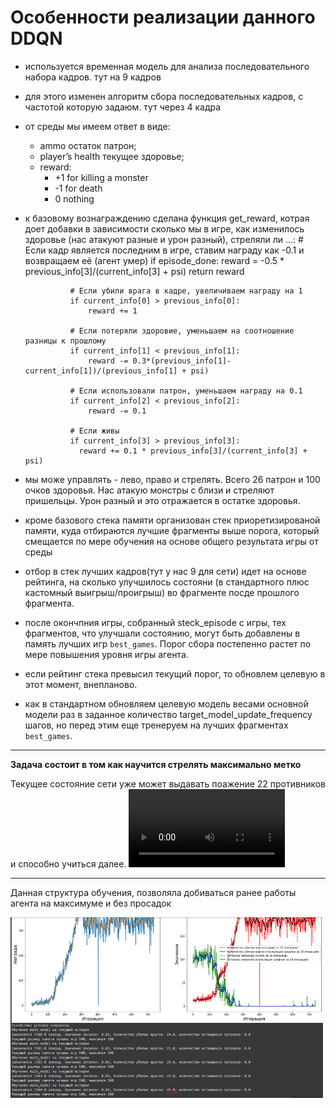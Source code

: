 # Особенности реализации данного DDQN

- используется временная модель для анализа последовательного набора кадров. тут на 9 кадров
- для этого изменен алгоритм сбора последовательных кадров, с частотой которую задаюм. тут через 4 кадра
- от среды мы имеем ответ в виде:
    *   ammo остаток патрон;
    *   player’s health текущее здоровье;
    *   reward:
        *  +1 for killing a monster
        *  -1 for death
        *  0 nothing

- к базовому вознаграждению сделана функция get_reward, котрая доет добавки в зависимости сколько мы в игре, как изменилось здоровье (нас атакуют разные и урон разный), стреляли ли ...:
                # Если кадр является последним в игре, ставим награду как -0.1 и возвращаем её (агент умер)
                if episode_done:
                    reward = -0.5 * previous_info[3]/(current_info[3] + psi)
                    return reward

                # Если убили врага в кадре, увеличиваем награду на 1
                if current_info[0] > previous_info[0]:
                    reward += 1

                # Если потеряли здоровие, уменьшаем на соотношение разницы к прошлому
                if current_info[1] < previous_info[1]:
                    reward -= 0.3*(previous_info[1]-current_info[1])/(previous_info[1] + psi)

                # Если использовали патрон, уменьшаем награду на 0.1
                if current_info[2] < previous_info[2]:
                    reward -= 0.1

                # Если живы
                if current_info[3] > previous_info[3]:
                  reward += 0.1 * previous_info[3]/(current_info[3] + psi)

- мы може управлять - лево, право и стрелять. Всего 26 патрон и 100 очков здоровья. Нас атакую монстры с близи и стреляют пришельцы. Урон разный и это отражается в остатке здоровья.

- кроме базового стека памяти организован стек приоретизированой памяти, куда отбираются лучшие фрагменты выше порога, который смещается по мере обучения на основе общего результата игры от среды

- отбор в стек лучших кадров(тут у нас 9 для сети) идет на основе рейтинга, на сколько улучшилось состояни (в стандартного плюс кастомный выигрыш/проигрыш) во фрагменте посде прошлого фрагмента.

- после окончпния игры, собранный steck_episode с игры, тех фрагментов, что улучшали состоянию, могут быть добавлены в память лучших игр `best_games`. Порог сбора постепенно растет по мере повышения уровня игры агента.

- если рейтинг стека превысил текущий порог, то обновлем целевую в этот момент, внепланово.

- как в стандартном обновляем целевую модель весами основной модели раз в заданное количество target_model_update_frequency шагов, но перед этим еще тренеруем на лучших фрагментах `best_games`.

-----------------------------
**Задача состоит в том как научится стрелять максимально метко**

Текущее состояние сети уже может выдавать поажение 22 противников и способно учиться далее.
 <video src='images/game_22.mp4' width=250/>
________________________________
Данная структура обучения, позволяла добиваться ранее работы агента на максимуме и без просадок

<img src='images/result.png' width='500'>
